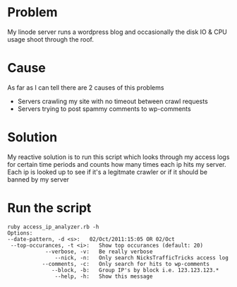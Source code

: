 # Problem

My linode server runs a wordpress blog and occasionally the disk IO & CPU usage shoot through the roof.

# Cause

As far as I can tell there are 2 causes of this problems

* Servers crawling my site with no timeout between crawl requests
* Servers trying to post spammy comments to wp-comments

# Solution

My reactive solution is to run this script which looks through my access logs for certain time periods and counts how many times each ip hits my server.  Each ip is looked up to see if it's a legitmate crawler or if it should be banned by my server 



# Run the script

    ruby access_ip_analyzer.rb -h                                                                                 
    Options:                                                                                                                                                                              --date-pattern, -d <s>:   02/Oct/2011:15:05 OR 02/Oct
     --top-occurances, -t <i>:   Show top occurances (default: 20)
                --verbose, -v:   Be really verbose
                   --nick, -n:   Only search NicksTrafficTricks access log
               --comments, -c:   Only search for hits to wp-comments
                  --block, -b:   Group IP's by block i.e. 123.123.123.*
                   --help, -h:   Show this message
 

